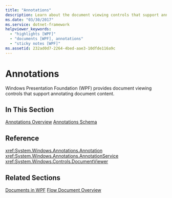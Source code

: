 ```yaml
---
title: "Annotations"
description: Learn about the document viewing controls that support annotating document content, which are available in Windows Presentation Foundation (WPF).
ms.date: "03/30/2017"
ms.service: dotnet-framework
helpviewer_keywords:
  - "highlights [WPF]"
  - "documents [WPF], annotations"
  - "sticky notes [WPF]"
ms.assetid: 232ad0d7-2264-4bed-aae3-10dfde116a9c
---
```

# Annotations

Windows Presentation Foundation (WPF) provides document viewing controls that support annotating document content.

## In This Section

[Annotations Overview](annotations-overview.md)
  [Annotations Schema](annotations-schema.md)

## Reference

<xref:System.Windows.Annotations.Annotation>
  <xref:System.Windows.Annotations.AnnotationService>
  <xref:System.Windows.Controls.DocumentViewer>

## Related Sections

[Documents in WPF](documents-in-wpf.md)
  [Flow Document Overview](flow-document-overview.md)
